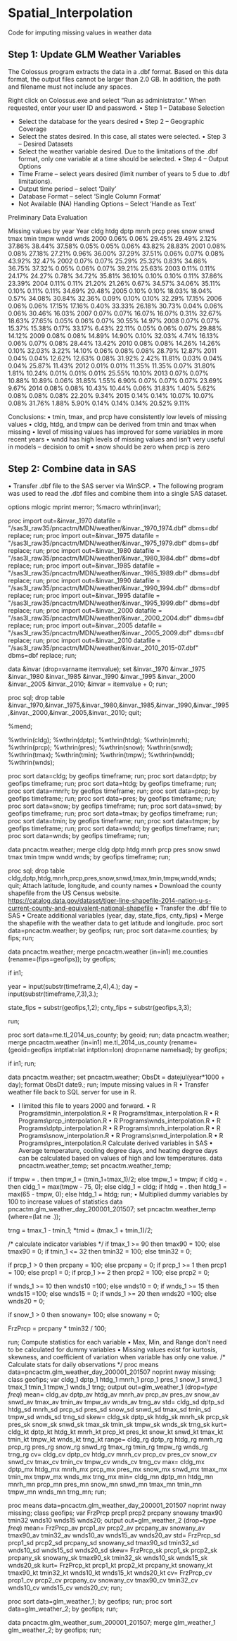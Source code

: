 # Spatial_Interpolation

Code for imputing missing values in weather data

## Step 1: Update GLM Weather Variables
The Colossus program extracts the data in a .dbf format.  Based on this data format, the output files cannot be larger than 2.0 GB.  In addition, the path and filename must not include any spaces.

Right click on Colossus.exe and select “Run as administrator.”  When requested, enter your user ID and password.
•	Step 1 – Database Selection
-	Select the database for the years desired
•	Step 2 – Geographic Coverage
-	Select the states desired.  In this case, all states were selected.
•	Step 3 – Desired Datasets
-	Select the weather variable desired.  Due to the limitations of the .dbf format, only one variable at a time should be selected.
•	Step 4 – Output Options
-	Time Frame – select years desired (limit number of years to 5 due to .dbf limitations).
-	Output time period – select ‘Daily’
-	Database Format – select ‘Single Column Format’
-	Not Available (NA) Handling Options – Select ‘Handle as Text’

Preliminary Data Evaluation

Missing values by year
Year	cldg	htdg	dptp	mnrh	prcp	pres	snow	snwd	tmax	tmin	tmpw	wndd	wnds
2000	0.06%	0.06%	29.45%	29.49%	2.12%	37.86%	38.44%	37.58%	0.05%	0.05%	0.06%	43.82%	28.83%
2001	0.08%	0.08%	27.18%	27.21%	0.96%	36.00%	37.29%	37.51%	0.06%	0.07%	0.08%	43.92%	32.47%
2002	0.07%	0.07%	25.29%	25.32%	0.83%	34.66%	36.75%	37.32%	0.05%	0.06%	0.07%	39.21%	25.63%
2003	0.11%	0.11%	24.17%	24.27%	0.78%	34.72%	35.81%	36.10%	0.10%	0.10%	0.11%	37.86%	23.39%
2004	0.11%	0.11%	21.20%	21.26%	0.67%	34.57%	34.06%	35.11%	0.10%	0.11%	0.11%	34.69%	20.48%
2005	0.10%	0.10%	18.03%	18.04%	0.57%	34.08%	30.84%	32.36%	0.09%	0.10%	0.10%	32.29%	17.15%
2006	0.06%	0.06%	17.15%	17.16%	0.40%	33.33%	26.18%	30.73%	0.04%	0.06%	0.06%	30.46%	16.03%
2007	0.07%	0.07%	16.07%	16.07%	0.31%	32.67%	18.63%	27.65%	0.05%	0.06%	0.07%	30.55%	14.97%
2008	0.07%	0.07%	15.37%	15.38%	0.17%	33.17%	6.43%	22.11%	0.05%	0.06%	0.07%	29.88%	14.12%
2009	0.08%	0.08%	14.89%	14.90%	0.10%	32.03%	4.74%	16.13%	0.06%	0.07%	0.08%	28.44%	13.42%
2010	0.08%	0.08%	14.26%	14.26%	0.10%	32.03%	3.22%	14.10%	0.06%	0.08%	0.08%	28.79%	12.87%
2011	0.04%	0.04%	12.62%	12.63%	0.08%	31.92%	2.42%	11.81%	0.03%	0.04%	0.04%	25.87%	11.43%
2012	0.01%	0.01%	11.35%	11.35%	0.07%	31.80%	1.81%	10.24%	0.01%	0.01%	0.01%	25.55%	10.10%
2013	0.07%	0.07%	10.88%	10.89%	0.06%	31.85%	1.55%	6.90%	0.07%	0.07%	0.07%	23.69%	9.67%
2014	0.08%	0.08%	10.43%	10.44%	0.06%	31.83%	1.40%	5.62%	0.08%	0.08%	0.08%	22.20%	9.34%
2015	0.14%	0.14%	10.07%	10.07%	0.08%	31.76%	1.88%	5.90%	0.14%	0.14%	0.14%	20.52%	9.11%

Conclusions:
•	tmin, tmax, and prcp have consistently low levels of missing values
•	cldg, htdg, and tmpw can be derived from tmin and tmax when missing
•	level of missing values has improved for some variables in more recent years
•	wndd has high levels of missing values and isn’t very useful in models – decision to omit
•	snow should be zero when prcp is zero

## Step 2: Combine data in SAS
•	Transfer .dbf file to the SAS server via WinSCP.
•	The following program was used to read the .dbf files and combine them into a single SAS dataset.

options mlogic mprint merror;
%macro wthrin(invar);

proc import out=&invar._1970 datafile = "/sas3l_raw35/pncactm/MDN/weather/&invar._1970_1974.dbf" dbms=dbf replace; run;
proc import out=&invar._1975 datafile = "/sas3l_raw35/pncactm/MDN/weather/&invar._1975_1979.dbf" dbms=dbf replace; run;
proc import out=&invar._1980 datafile = "/sas3l_raw35/pncactm/MDN/weather/&invar._1980_1984.dbf" dbms=dbf replace; run;
proc import out=&invar._1985 datafile = "/sas3l_raw35/pncactm/MDN/weather/&invar._1985_1989.dbf" dbms=dbf replace; run;
proc import out=&invar._1990 datafile = "/sas3l_raw35/pncactm/MDN/weather/&invar._1990_1994.dbf" dbms=dbf replace; run;
proc import out=&invar._1995 datafile = "/sas3l_raw35/pncactm/MDN/weather/&invar._1995_1999.dbf" dbms=dbf replace; run;
proc import out=&invar._2000 datafile = "/sas3l_raw35/pncactm/MDN/weather/&invar._2000_2004.dbf" dbms=dbf replace; run;
proc import out=&invar._2005 datafile = "/sas3l_raw35/pncactm/MDN/weather/&invar._2005_2009.dbf" dbms=dbf replace; run;
proc import out=&invar._2010 datafile = "/sas3l_raw35/pncactm/MDN/weather/&invar._2010_2015-07.dbf" dbms=dbf replace; run;

data &invar (drop=varname itemvalue);
  set &invar._1970 &invar._1975 &invar._1980 &invar._1985 &invar._1990 &invar._1995 &invar._2000 &invar._2005 &invar._2010;
  &invar = itemvalue + 0;
run;

proc sql;
  drop table &invar._1970,&invar._1975,&invar._1980,&invar._1985,&invar._1990,&invar._1995,&invar._2000,&invar._2005,&invar._2010;
quit;

%mend;

%wthrin(cldg);
%wthrin(dptp);
%wthrin(htdg);
%wthrin(mnrh);
%wthrin(prcp);
%wthrin(pres);
%wthrin(snow);
%wthrin(snwd);
%wthrin(tmax);
%wthrin(tmin);
%wthrin(tmpw);
%wthrin(wndd);
%wthrin(wnds);

proc sort data=cldg; by geofips timeframe; run;
proc sort data=dptp; by geofips timeframe; run;
proc sort data=htdg; by geofips timeframe; run;
proc sort data=mnrh; by geofips timeframe; run;
proc sort data=prcp; by geofips timeframe; run;
proc sort data=pres; by geofips timeframe; run;
proc sort data=snow; by geofips timeframe; run;
proc sort data=snwd; by geofips timeframe; run;
proc sort data=tmax; by geofips timeframe; run;
proc sort data=tmin; by geofips timeframe; run;
proc sort data=tmpw; by geofips timeframe; run;
proc sort data=wndd; by geofips timeframe; run;
proc sort data=wnds; by geofips timeframe; run;

data pncactm.weather;
  merge cldg dptp htdg mnrh prcp pres snow snwd tmax tmin tmpw wndd wnds;
  by geofips timeframe;
run;

proc sql;
  drop table cldg,dptp,htdg,mnrh,prcp,pres,snow,snwd,tmax,tmin,tmpw,wndd,wnds;
quit;
Attach latitude, longitude, and county names
•	Download the county shapefile from the US Census website.
https://catalog.data.gov/dataset/tiger-line-shapefile-2014-nation-u-s-current-county-and-equivalent-national-shapefile
•	Transfer the .dbf file to SAS
•	Create additional variables (year, day, state_fips, cnty_fips)
•	Merge the shapefile with the weather data to get latitude and longitude.
proc sort data=pncactm.weather; by geofips; run;
proc sort data=me.counties; by fips; run;

data pncactm.weather;
  merge pncactm.weather (in=in1)
        me.counties (rename=(fips=geofips));
  by geofips;

  if in1;

  year = input(substr(timeframe,2,4),4.);
  day = input(substr(timeframe,7,3),3.);

  state_fips = substr(geofips,1,2);
  cnty_fips = substr(geofips,3,3);

run;

proc sort data=me.tl_2014_us_county; by geoid; run;
data pncactm.weather;
  merge pncactm.weather (in=in1)
        me.tl_2014_us_county (rename=(geoid=geofips intptlat=lat intptlon=lon)
                     drop=name namelsad);
  by geofips;

  if in1;
run;

data pncactm.weather;
  set pncactm.weather;
  ObsDt = datejul(year*1000 + day);
  format ObsDt date9.;
run;
Impute missing values in R
•	Transfer weather file back to SQL server for use in R.  
-	I limited this file to years 2000 and forward.
•	R Programs\tmin_interpolation.R
•	R Programs\tmax_interpolation.R
•	R Programs\prcp_interpolation.R
•	R Programs\wnds_interpolation.R
•	R Programs\dptp_interpolation.R
•	R Programs\mnrh_interpolation.R
•	R Programs\snow_interpolation.R
•	R Programs\snwd_interpolation.R
•	R Programs\pres_interpolation.R
Calculate derived variables in SAS
•	Average temperature, cooling degree days, and heating degree days can be calculated based on values of high and low temperatures.
data pncactm.weather_temp;
  set pncactm.weather_temp;

  if tmpw = . then tmpw_1 = (tmin_1+tmax_1)/2;
              else tmpw_1 = tmpw;
  if cldg = . then cldg_1 = max(tmpw - 75, 0);
              else cldg_1 = cldg;
  if htdg = . then htdg_1 = max(65 - tmpw, 0);
              else htdg_1 = htdg;
run;
•	Multiplied dummy variables by 100 to increase values of statistics
data pncactm.glm_weather_day_200001_201507;
  set pncactm.weather_temp (where=(lat ne .));

  trng = tmax_1 - tmin_1;
  *tmid = (tmax_1 + tmin_1)/2;

  /* calculate indicator variables */
  if tmax_1 >= 90 then tmax90 = 100; else tmax90 = 0;
  if tmin_1 <= 32 then tmin32 = 100; else tmin32 = 0;

  if prcp_1 > 0 then prcpany = 100; else prcpany = 0;
  if prcp_1 >= 1 then prcp1 = 100; else prcp1 = 0;
  if prcp_1 >= 2 then prcp2 = 100; else prcp2 = 0;

  if wnds_1 >= 10 then wnds10 =100; else wnds10 = 0;
  if wnds_1 >= 15 then wnds15 =100; else wnds15 = 0;
  if wnds_1 >= 20 then wnds20 =100; else wnds20 = 0;

  if snow_1 > 0 then snowany= 100; else snowany = 0;

  FrzPrcp = prcpany * tmin32 / 100;

run;
Compute statistics for each variable
•	Max, Min, and Range don’t need to be calculated for dummy variables
•	Missing values exist for kurtosis, skewness, and coefficient of variation when variable has only one value.
/* Calculate stats for daily observations */
proc means data=pncactm.glm_weather_day_200001_201507 noprint nway missing;
  class geofips;
  var cldg_1 dptp_1 htdg_1 mnrh_1 prcp_1 pres_1 snow_1 snwd_1 tmax_1 tmin_1 tmpw_1 wnds_1 trng;
  output out=glm_weather_1 (drop=_type_ _freq_)
    mean=  cldg_av dptp_av htdg_av mnrh_av prcp_av pres_av snow_av snwd_av tmax_av tmin_av tmpw_av wnds_av trng_av
    std=   cldg_sd dptp_sd htdg_sd mnrh_sd prcp_sd pres_sd snow_sd snwd_sd tmax_sd tmin_sd tmpw_sd wnds_sd trng_sd
    skew=  cldg_sk dptp_sk htdg_sk mnrh_sk prcp_sk pres_sk snow_sk snwd_sk tmax_sk tmin_sk tmpw_sk wnds_sk trng_sk
    kurt=  cldg_kt dptp_kt htdg_kt mnrh_kt prcp_kt pres_kt snow_kt snwd_kt tmax_kt tmin_kt tmpw_kt wnds_kt trng_kt
    range= cldg_rg dptp_rg htdg_rg mnrh_rg prcp_rg pres_rg snow_rg snwd_rg tmax_rg tmin_rg tmpw_rg wnds_rg trng_rg
    cv=    cldg_cv dptp_cv htdg_cv mnrh_cv prcp_cv pres_cv snow_cv snwd_cv tmax_cv tmin_cv tmpw_cv wnds_cv trng_cv
    max=   cldg_mx dptp_mx htdg_mx mnrh_mx prcp_mx pres_mx snow_mx snwd_mx tmax_mx tmin_mx tmpw_mx wnds_mx trng_mx
    min=   cldg_mn dptp_mn htdg_mn mnrh_mn prcp_mn pres_mn snow_mn snwd_mn tmax_mn tmin_mn tmpw_mn wnds_mn trng_mn;
run;

proc means data=pncactm.glm_weather_day_200001_201507 noprint nway missing;
  class geofips;
  var FrzPrcp prcp1 prcp2 prcpany snowany tmax90 tmin32 wnds10 wnds15 wnds20;
  output out=glm_weather_2 (drop=_type_ _freq_)
    mean=  FrzPrcp_av prcp1_av prcp2_av prcpany_av snowany_av tmax90_av tmin32_av wnds10_av wnds15_av wnds20_av
    std=   FrzPrcp_sd prcp1_sd prcp2_sd prcpany_sd snowany_sd tmax90_sd tmin32_sd wnds10_sd wnds15_sd wnds20_sd
    skew=  FrzPrcp_sk prcp1_sk prcp2_sk prcpany_sk snowany_sk tmax90_sk tmin32_sk wnds10_sk wnds15_sk wnds20_sk
    kurt=  FrzPrcp_kt prcp1_kt prcp2_kt prcpany_kt snowany_kt tmax90_kt tmin32_kt wnds10_kt wnds15_kt wnds20_kt
    cv=    FrzPrcp_cv prcp1_cv prcp2_cv prcpany_cv snowany_cv tmax90_cv tmin32_cv wnds10_cv wnds15_cv wnds20_cv;
run;

proc sort data=glm_weather_1; by geofips; run;
proc sort data=glm_weather_2; by geofips; run;

data pncactm.glm_weather_sum_200001_201507;
  merge glm_weather_1 glm_weather_2;
  by geofips;
run;


